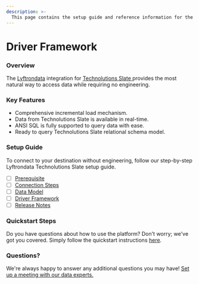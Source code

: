 ```yaml
---
description: >-
  This page contains the setup guide and reference information for the Technolutions Slate source connector.
---
```


# Driver Framework

### Overview

The [Lyftrondata](https://www.lyftrondata.com/) integration for [Technolutions Slate](https://www.lyftrondata.com/integration/technolutions-slate/)[ ](https://www.lyftrondata.com/integration/technolutions-slate/)provides the most natural way to access data while requiring no engineering.

### Key Features

* Comprehensive incremental load mechanism.
* Data from Technolutions Slate is available in real-time.&#x20;
* ANSI SQL is fully supported to query data with ease.
* Ready to query Technolutions Slate relational schema model.

### Setup Guide

To connect to your destination without engineering, follow our step-by-step Lyftrondata Technolutions Slate setup guide.

* [ ] [Prerequisite](../../marketing-analytics/technolutions-slate/prerequisite.md)
* [ ] [Connection Steps](../../marketing-analytics/technolutions-slate/connection-steps.md)
* [ ] [Data Model](../../marketing-analytics/technolutions-slate/data-model/)
* [ ] [Driver Framework](../../marketing-analytics/technolutions-slate/driver-framework/)
* [ ] [Release Notes](../../marketing-analytics/technolutions-slate/release-notes.md)

### Quickstart Steps

Do you have questions about how to use the platform? Don't worry; we've got you covered. Simply follow the quickstart instructions [here](../../../quickstart-steps.md).

### Questions? <a href="#questions" id="questions"></a>

We're always happy to answer any additional questions you may have! [Set up a meeting with our data experts.](https://www.lyftrondata.com/book-a-meeting/)


